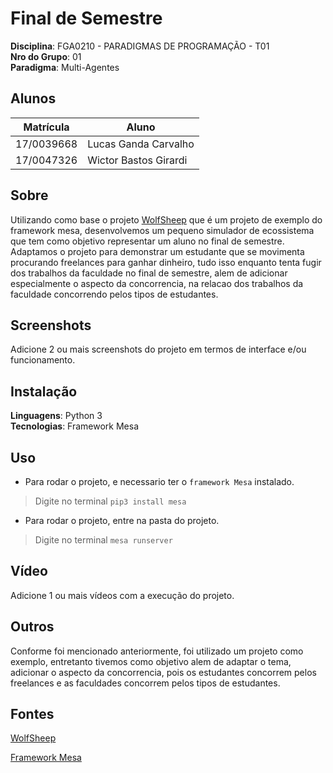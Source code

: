 # Final de Semestre

**Disciplina**: FGA0210 - PARADIGMAS DE PROGRAMAÇÃO - T01 <br>
**Nro do Grupo**: 01<br>
**Paradigma**: Multi-Agentes<br>

## Alunos
|Matrícula | Aluno |
| -- | -- |
| 17/0039668  |  Lucas Ganda Carvalho |
| 17/0047326  |  Wictor Bastos Girardi|

## Sobre 
Utilizando como base o projeto [WolfSheep](https://github.com/projectmesa/mesa/tree/main/examples/wolf_sheep) que é um projeto de exemplo do framework mesa, desenvolvemos um pequeno simulador de ecossistema que tem como objetivo representar um aluno no final de semestre. Adaptamos o projeto para demonstrar um estudante que se movimenta procurando freelances para ganhar dinheiro, tudo isso enquanto tenta fugir dos trabalhos da faculdade no final de semestre, alem de adicionar especialmente o aspecto da concorrencia, na relacao dos trabalhos da faculdade concorrendo pelos tipos de estudantes.

## Screenshots
Adicione 2 ou mais screenshots do projeto em termos de interface e/ou funcionamento.

## Instalação 
**Linguagens**: Python 3<br>
**Tecnologias**: Framework Mesa<br>

## Uso 
* Para rodar o projeto, e necessario ter o `framework Mesa` instalado.
> Digite no terminal `pip3 install mesa` 
* Para rodar o projeto, entre na pasta do projeto.
> Digite no terminal `mesa runserver`


## Vídeo
Adicione 1 ou mais vídeos com a execução do projeto.

## Outros 
Conforme foi mencionado anteriormente, foi utilizado um projeto como exemplo, entretanto tivemos como objetivo alem de adaptar o tema, adicionar o aspecto da concorrencia, pois os estudantes concorrem pelos freelances e as faculdades concorrem pelos tipos de estudantes.

## Fontes
[WolfSheep](https://github.com/projectmesa/mesa/tree/main/examples/wolf_sheep)

[Framework Mesa](https://mesa.readthedocs.io/en/stable/)
